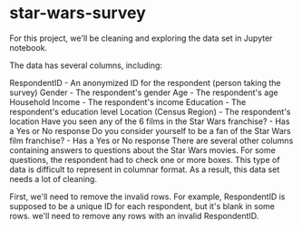 # star-wars-survey

For this project, we'll be cleaning and exploring the data set in Jupyter notebook. 

The data has several columns, including:

RespondentID - An anonymized ID for the respondent (person taking the survey)
Gender - The respondent's gender
Age - The respondent's age
Household Income - The respondent's income
Education - The respondent's education level
Location (Census Region) - The respondent's location
Have you seen any of the 6 films in the Star Wars franchise? - Has a Yes or No response
Do you consider yourself to be a fan of the Star Wars film franchise? - Has a Yes or No response
There are several other columns containing answers to questions about the Star Wars movies. For some questions, the respondent had to check one or more boxes. This type of data is difficult to represent in columnar format. As a result, this data set needs a lot of cleaning.

First, we'll need to remove the invalid rows. For example, RespondentID is supposed to be a unique ID for each respondent, but it's blank in some rows. we'll need to remove any rows with an invalid RespondentID.
